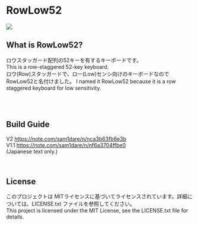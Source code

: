 # RowLow52

![](image/image01.jpg)

## What is RowLow52?

ロウスタッガード配列の52キーを有するキーボードです。  
This is a row-staggered 52-key keyboard.
<br>
ロウ(Row)スタッガードで、ロー(Low)センシ向けのキーボードなのでRowLow52と名付けました。
I named it RowLow52 because it is a row staggered keyboard for low sensitivity.

<br>
<br>

## Build Guide  
V2   https://note.com/sam1dare/n/nca3b63fb6e3b <br>
V1.1 https://note.com/sam1dare/n/nf6a3704ffbe0  
(Japanese text only.)  

<br>

## License  
このプロジェクトは MITライセンスに基づいてライセンスされています。詳細については、LICENSE.txt ファイルを参照してください。  
This project is licensed under the MIT License, see the LICENSE.txt file for details.

